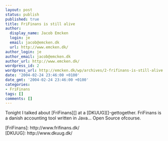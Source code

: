 ```yaml
---
layout: post
status: publish
published: true
title: FriFinans is still alive
author:
  display_name: Jacob Emcken
  login: je
  email: jacob@emcken.dk
  url: http://www.emcken.dk/
author_login: je
author_email: jacob@emcken.dk
author_url: http://www.emcken.dk/
wordpress_id: 2
wordpress_url: http://emcken.dk/wp/archives/2-frifinans-is-still-alive.html
date: '2004-02-24 23:46:00 +0100'
date_gmt: '2004-02-24 23:46:00 +0100'
categories:
- FriFinans
tags: []
comments: []
---
```

<p>Tonight I talked about [FriFinans][] at a [DKUUG][]-gettogether. FriFinans is a danish accounting tool written in Java... Open Source ofcourse.</p>
<p>[FriFinans]: http:&#47;&#47;www.frifinans.dk&#47;<br />
[DKUUG]: http:&#47;&#47;www.dkuug.dk&#47;</p>
